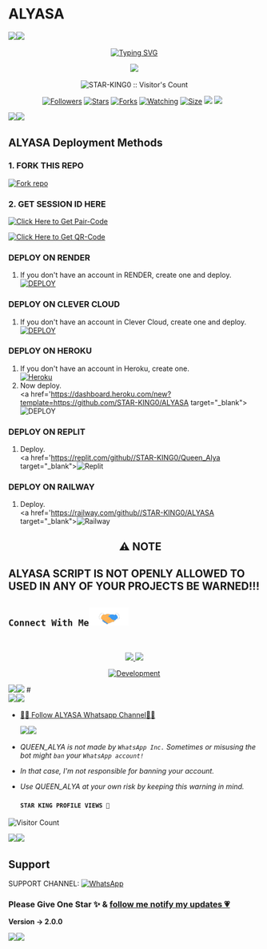  # ALYASA
   <a><img src='https://i.imgur.com/LyHic3i.gif'/></a><a><img src='https://i.imgur.com/LyHic3i.gif'/></a>
<p align="center">
<p align="center">
  <a href="https://git.io/typing-svg"><img src="https://readme-typing-svg.demolab.com?font=EB+Garamond&weight=800&size=28&duration=4000&pause=1000&random=false&width=435&lines=+•★⃝ QUEEN_+ALYA★⃝•;MULTI-DEVICE+WHATSAPP+BOT;DEVELOPED+BY+STAR+KING." alt="Typing SVG" /></a>
 </p>
<p align="center">
<img src="https://telegra.ph/file/b065f0f673cae5452c358.jpg"/> 
<p align="center"><img src="https://profile-counter.glitch.me/{STAR-KING0}/count.svg" alt="STAR-KING0 :: Visitor's Count" /></p>
<p align="center">
<a href="https://github.com/STAR-KING0/followers"><img title="Followers" src="https://img.shields.io/github/followers/STAR-KING0?color=red&style=flat-square"></a>
<a href="https://github.com/STAR-KING0/Queen_Alya/stargazers/"><img title="Stars" src="https://img.shields.io/github/stars/STAR-KING0/QUEEN_ALYA?color=blue&style=flat-square"></a>
<a href="https://github.com/STAR-KING0/Queen_Alya/network/members"><img title="Forks" src="https://img.shields.io/github/forks/STAR-KING0/QUEEN_ALYA?color=red&style=flat-square"></a>
<a href="https://github.com/STAR-KING0/Queen_Alya/watchers"><img title="Watching" src="https://img.shields.io/github/watchers/STAR-KING0/QUEEN_ALYA?label=Watchers&color=blue&style=flat-square"></a>
<a href="https://github.com/STAR-KING0/Queen_Alya/"><img title="Size" src="https://img.shields.io/github/repo-size/STAR-KING0/ALYASA?style=flat-square&color=green"></a>
<a href="https://hits.seeyoufarm.com"><img src="https://hits.seeyoufarm.com/api/count/incr/badge.svg?url=https%3A%2F%2Fgithub.com%2FSTAR-KING0%2FQueen_Alya&count_bg=%2379C83D&title_bg=%23555555&icon=probot.svg&icon_color=%2300FF6D&title=hits&edge_flat=false"/></a>
<a href="https://github.com/STAR-KING0/ALYASA/graphs/commit-activity"><img height="20" src="https://img.shields.io/badge/Maintained%3F-yes-green.svg"></a>&nbsp;&nbsp;
</p>
<p align='center'>
    </p>
<a><img src='https://i.imgur.com/LyHic3i.gif'/></a><a><img src='https://i.imgur.com/LyHic3i.gif'/></a>
<p align="center">

 ## ALYASA Deployment Methods

### 1. FORK THIS REPO

<a href='https://github.com/STAR-KING0/Queen_Alya/fork' target="_blank"><img alt='Fork repo' src='https://img.shields.io/badge/Fork This Repo-black?style=for-the-badge&logo=git&logoColor=white'/></a>

### 2. GET SESSION ID HERE
 
<a href="https://alya-pair.onrender.com/pair"><img src="https://img.shields.io/badge/PAIR_CODE-blue" alt="Click Here to Get Pair-Code" width="110"></a>   

<a href="https://ALYASA.onrender.com/qr"><img src="https://img.shields.io/badge/QR CODE-green" alt="Click Here to Get QR-Code" width="90"></a>


### DEPLOY ON RENDER

1. If you don't have an account in RENDER, create one and deploy.
    <br>
    <a href='https://dashboard.render.com/select-repo?type=web' target="_blank"><img alt='DEPLOY' src='https://img.shields.io/badge/-DEPLOY-black?style=for-the-badge&logo=render&logoColor=white'/></a>


### DEPLOY ON CLEVER CLOUD

1. If you don't have an account in Clever Cloud, create one and deploy.
    <br>
    <a href='https://api.clever-cloud.com/v2/sessions/signup?subscription_source=cta-home-signup' target="_blank"><img alt='DEPLOY' src='https://img.shields.io/badge/-DEPLOY-orange?style=for-the-badge&logo=clever-cloud&logoColor=white'/></a>

### DEPLOY ON HEROKU

1. If you don't have an account in Heroku, create one.
    <br>
    <a href='https://signup.heroku.com/' target="_blank"><img alt='Heroku' src='https://img.shields.io/badge/-Create-purple?style=for-the-badge&logo=heroku&logoColor=white'/></a>
2. Now deploy.
    <br>
    <a href='https://dashboard.heroku.com/new?template=https://github.com/STAR-KING0/ALYASA target="_blank"><img alt='DEPLOY' src='https://img.shields.io/badge/-DEPLOY-purple?style=for-the-badge&logo=heroku&logoColor=white'/></a>
### DEPLOY ON REPLIT
1. Deploy.
    <br>
    <a href='https://replit.com/github//STAR-KING0/Queen_Alya target="_blank"><img alt='Replit' src='https://img.shields.io/badge/-Deploy-red?style=for-the-badge&logo=replit&logoColor=white'/></a>
### DEPLOY ON RAILWAY
1. Deploy.
    <br>
    <a href='https://railway.com/github//STAR-KING0/ALYASA target="_blank"><img alt='Railway' src='https://img.shields.io/badge/-Deploy-green?style=for-the-badge&logo=railway&logoColor=white'/></a>

    <h2 align="center"> ⚠️ NOTE  </h2>
## ALYASA SCRIPT IS NOT OPENLY ALLOWED TO USED IN ANY OF YOUR PROJECTS BE WARNED!!! 

## ```Connect With Me```<img src="https://github.com/0xAbdulKhalid/0xAbdulKhalid/raw/main/assets/mdImages/handshake.gif" width ="80"></h1> 
 <br> 
<p align="center">
<a href="https://wa.me/2348100835767"><img src="https://img.shields.io/badge/Contact KING-25D366?style=for-the-badge&logo=whatsapp&logoColor=white" />
<a href="https://whatsapp.com/channel/0029VaeW5Tw4yltQOYIO5E2D"><img src="https://img.shields.io/badge/Join Official Channel-25D366?style=for-the-badge&logo=whatsapp&logoColor=white" />
<p align="center">
<img alt="Development" width="250" src="https://media2.giphy.com/media/W9tBvzTXkQopi/giphy.gif?cid=6c09b952xu6syi1fyqfyc04wcfk0qvqe8fd7sop136zxfjyn&ep=v1_internal_gif_by_id&rid=giphy.gif&ct=g" /> </p>
<a><img src='https://i.imgur.com/LyHic3i.gif'/></a><a><img src='https://i.imgur.com/LyHic3i.gif'/></a>
# 

<br>
<a><img src='https://i.imgur.com/LyHic3i.gif'/></a><a><img src='https://i.imgur.com/LyHic3i.gif'/></a>

* [🧑‍💻 Follow ALYASA Whatsapp Channel🧑‍💻](https://whatsapp.com/channel/0029VaZsyQ21XqudOTjyG30Z)

  <a><img src='https://i.imgur.com/LyHic3i.gif'/></a><a><img src='https://i.imgur.com/LyHic3i.gif'/></a>
  

- *QUEEN_ALYA is not made by `WhatsApp Inc.` Sometimes or misusing the bot might `ban` your `WhatsApp account!`*
- *In that case, I'm not responsible for banning your account.*
- *Use QUEEN_ALYA at your own risk by keeping this warning in mind.*
  
  #### ```STAR KING PROFILE VIEWS 🧚```
![Visitor Count](https://profile-counter.glitch.me/STAR-KING0/count.svg)

<a><img src='https://i.imgur.com/LyHic3i.gif'/></a><a><img src='https://i.imgur.com/LyHic3i.gif'/></a>


## Support

SUPPORT CHANNEL: <a href="[https://whatsapp.com/channel/0029VaeW5Tw4yltQOYIO5E2D)"><img alt="WhatsApp" src="https://img.shields.io/badge/WhatsApp-25D366?style=for-the-badge&logo=whatsapp&logoColor=white"/></a>


### Please Give One Star ✨ & [follow me notify my updates 💗](https://github.com/STAR-KING0)
<b>Version -> 2.0.0</b>

<a><img src='https://i.imgur.com/LyHic3i.gif'/></a><a><img src='https://i.imgur.com/LyHic3i.gif'/></a>
  
